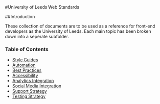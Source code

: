 #University of Leeds Web Standards

##Introduction

These collection of documents are to be used as a reference for front-end developers as the University of Leeds. Each main topic has been broken down into a seperate subfolder.

### Table of Contents

* [Style Guides](/style-guides/)
* [Automation](/automation/)
* [Best Practices](/best-practices/)
* [Accessibility](/accessibility/)
* [Analytics Integration](/analytics-integration/)
* [Social Media Integration](/social-media-integration/)
* [Support Strategy](/support-strategy/)
* [Testing Strategy](/testing-strategy/)
